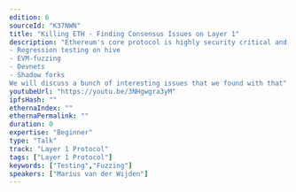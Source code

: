 ```yaml
---
edition: 6
sourceId: "K37NWN"
title: "Killing ETH - Finding Consensus Issues on Layer 1"
description: "Ethereum's core protocol is highly security critical and thus needs to be tested thoroughly. This talk will discuss the testing methods we use to make sure that all execution layer clients implement the same protocol:
- Regression testing on hive
- EVM-fuzzing
- Devnets
- Shadow forks
We will discuss a bunch of interesting issues that we found with that"
youtubeUrl: "https://youtu.be/3NHgwgra3yM"
ipfsHash: ""
ethernaIndex: ""
ethernaPermalink: ""
duration: 0
expertise: "Beginner"
type: "Talk"
track: "Layer 1 Protocol"
tags: ["Layer 1 Protocol"]
keywords: ["Testing","Fuzzing"]
speakers: ["Marius van der Wijden"]
---
```


